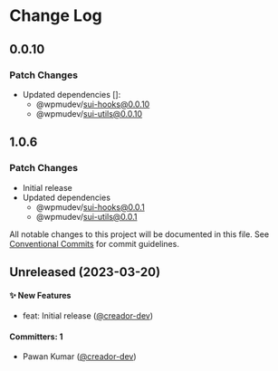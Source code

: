 # Change Log

## 0.0.10

### Patch Changes

- Updated dependencies []:
  - @wpmudev/sui-hooks@0.0.10
  - @wpmudev/sui-utils@0.0.10

## 1.0.6

### Patch Changes

- Initial release
- Updated dependencies
  - @wpmudev/sui-hooks@0.0.1
  - @wpmudev/sui-utils@0.0.1

All notable changes to this project will be documented in this file. See
[Conventional Commits](https://conventionalcommits.org/) for commit guidelines.

## Unreleased (2023-03-20)

#### ✨ New Features

- feat: Initial release ([@creador-dev](https://github.com/creador-dev))

#### Committers: 1

- Pawan Kumar ([@creador-dev](https://github.com/creador-dev))
